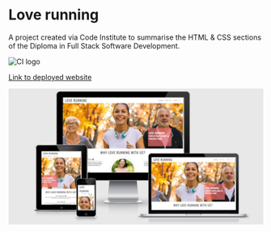 # Love running

A project created via Code Institute to summarise the HTML & CSS sections of the Diploma in Full Stack Software Development.

![CI logo](https://codeinstitute.s3.amazonaws.com/fullstack/ci_logo_small.png)

[Link to deployed website](https://aleksandracodes.github.io/love-running/)

![Mockup image](assets/images/love-running-am-i-responsive-mockup.JPG)
